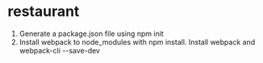 # restaurant

1. Generate a package.json file using npm init
2. Install webpack to node_modules with npm install. Install webpack and webpack-cli --save-dev